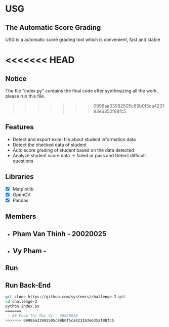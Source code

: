 # USG
## The Automatic Score Grading 

USG is a automatic score grading tool which is convenient, fast and stable

<<<<<<< HEAD
=======
## Notice

The file "index.py" contains the final code after synthesizing all the work, please run this file.

>>>>>>> 0998aa33982505c89b0f5ca423193e6352f88fc5
## Features

- Detect and export excel file about student information data
- Detect the checked data of student 
- Auto score grading of student based on the data detected 
- Analyze student score data -> failed or pass and Detect difficult questions 

## Libraries
 - [X] Matplotlib
 - [X] OpenCV
 - [X] Pandas

## Members
 - ## Pham Van Thinh - 20020025
 - ## Vy Pham -

## Run 

## Run Back-End

```bash
git clone https://github.com/systemis/challenge-2.git
cd challenge-2 
python index.py
=======
 - ## Pham Thi Mai Vy - 20020010
>>>>>>> 0998aa33982505c89b0f5ca423193e6352f88fc5
